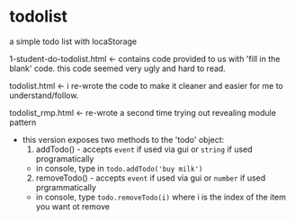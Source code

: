 # todolist

a simple todo list with locaStorage

1-student-do-todolist.html <- contains code provided to us with 'fill in the blank' code. this code seemed very ugly and hard to read. 

todolist.html <- i re-wrote the code to make it cleaner and easier for me to understand/follow.

todolist_rmp.html <- re-wrote a second time trying out revealing module pattern
  - this version exposes two methods to the 'todo' object:
    1. addTodo() - accepts `event` if used via gui or `string` if used programatically
      - in console, type in `todo.addTodo('buy milk')`
    2. removeTodo()  - accepts `event` if used via gui or `number` if used prgrammatically
      - in console, type `todo.removeTodo(i)` where i is the index of the item you want ot remove